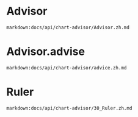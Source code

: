 # Advisor

`markdown:docs/api/chart-advisor/Advisor.zh.md`

# Advisor.advise

`markdown:docs/api/chart-advisor/advice.zh.md`

# Ruler

`markdown:docs/api/chart-advisor/30_Ruler.zh.md`
